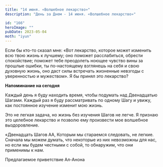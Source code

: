 ```yaml
---
title: "14 июня. «Волшебное лекарство»"
description: "День за Днем - 14 июня. «Волшебное лекарство»"

id: "166"
heroImage: ""
pubDate: 2023-05-04
moth: "iyun"
---
```


Если бы кто-то сказал мне: «Вот лекарство, которое может изменить всю твою
жизнь к лучшему; оно поможет расслабиться, обрести спокойствие; поможет тебе
преодолеть ноющее чувство вины за прошлые ошибки, ты по-настоящему взглянешь
на себя и свою духовную жизнь, оно даст силы встречать жизненные невзгоды с
уверенностью и мужеством». Я бы принял это лекарство?

**Напоминание на сегодня**

Каждый день я буду находить время, чтобы подумать над Двенадцатью Шагами.
Каждый раз я буду рассматривать по одному Шагу и увижу, как постоянное
изучение изменит мою жизнь.

Это не легкая задача, но жизнь без изучения Шагов не легче. Я признаю это
целебное лекарство и позволю ему произвести мое волшебное выздоровление.

«Двенадцать Шагов АА, Которым мы стараемся следовать, не легкие. Сначала мы
можем думать, что некоторые из них невозможны для нас, но если мы будем
честными с собой, то обнаружим, что они применимы к нам.

Предлагаемое приветствие Ал-Анона
